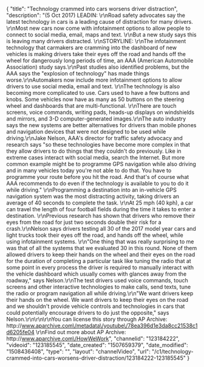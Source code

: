 {
    "title": "Technology crammed into cars worsens driver distraction",
    "description": "(5 Oct 2017) LEADIN: \r\nRoad safety advocates say the latest technology in cars is a leading cause of distraction for many drivers. \r\nMost new cars now come with infotainment options to allow people to connect to social media, email, maps and text.  \r\nBut a new study says this is leaving many drivers distracted. \r\nSTORYLINE: \r\nThe infotainment technology that carmakers are cramming into the dashboard of new vehicles is making drivers take their eyes off the road and hands off the wheel for dangerously long periods of time, an AAA (American Automobile Association) study says.\r\nPast studies also identified problems, but the AAA says the \"explosion of technology\" has made things worse.\r\nAutomakers now include more infotainment options to allow drivers to use social media, email and text. \r\nThe technology is also becoming more complicated to use. Cars used to have a few buttons and knobs. Some vehicles now have as many as 50 buttons on the steering wheel and dashboards that are multi-functional. \r\nThere are touch screens, voice commands, writing pads, heads-up displays on windshields and mirrors, and 3-D computer-generated images.\r\nThe auto industry says the new systems are better alternatives for drivers than mobile phones and navigation devices that were not designed to be used while driving.\r\nJake Nelson, AAA's director for traffic safety advocacy and research says \"so these technologies have become more complex in that they allow drivers to do things that they couldn't do previously. Like in extreme cases interact with social media, search the Internet. But more common example might be to programme GPS navigation while also driving and in many vehicles today you're not able to do that. You have to programme your route before you hit the road. And that's of course what AAA recommends to do even if the technology is available to you to do it while driving.\" \r\nProgramming a destination into an in-vehicle GPS navigation system was the most distracting activity, taking drivers an average of 40 seconds to complete the task. \r\nAt 25 mph (40 kph), a car can travel the length of four football fields during the time it takes to enter a destination. \r\nPrevious research has shown that drivers who remove their eyes from the road for just two seconds double their risk for a crash.\r\nNelson says drivers testing all 30 of the 2017 model year cars and light trucks took their eyes off the road, and hands off the wheel, while using infotainment systems. \r\n\"One thing that was really surprising to me was that of all the systems that we evaluated 30 in this round. None of them allowed drivers to keep their hands on the wheel and their eyes on the road for the duration of completing a particular task like tuning the radio that at some point in every process the driver is required to manually interact with the vehicle dashboard which usually comes with glances away from the roadway,\" says Nelson.\r\nThe test drivers used voice commands, touch screens and other interactive technologies to make calls, send texts, tune the radio or program navigation all while driving.\r\n\"We want drivers keep their hands on the wheel. We want drivers to keep their eyes on the road and we shouldn't provide vehicle controls and technologies in cars that could potentially encourage drivers to do just the opposite,\" says Nelson.\r\n\r\n\r\nYou can license this story through AP Archive: http:\/\/www.aparchive.com\/metadata\/youtube\/78ea396d1e3da8cc21538c1d6205fe04 \r\nFind out more about AP Archive: http:\/\/www.aparchive.com\/HowWeWork",
    "channelid": "123184222",
    "videoid": "123185545",
    "date_created": "1507659379",
    "date_modified": "1508436408",
    "type": "",
    "layout": "channelVideo",
    "url": "\/c1\/technology-crammed-into-cars-worsens-driver-distraction\/123184222-123185545"
}